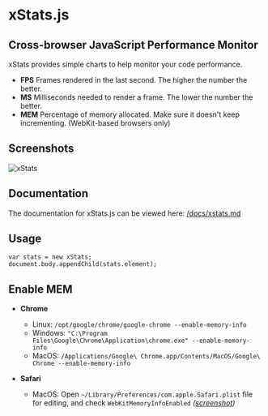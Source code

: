 # xStats.js
## Cross-browser JavaScript Performance Monitor

xStats provides simple charts to help monitor your code performance.

* **FPS** Frames rendered in the last second. The higher the number the better.
* **MS** Milliseconds needed to render a frame. The lower the number the better.
* **MEM** Percentage of memory allocated. Make sure it doesn't keep incrementing. (WebKit-based browsers only)

## Screenshots

![xStats](/jdalton/xstats.js/raw/master/xstats.png)

## Documentation

The documentation for xStats.js can be viewed here: [/docs/xstats.md](/jdalton/xstats.js/blob/master/docs/xstats.md#readme)

## Usage

    var stats = new xStats;
    document.body.appendChild(stats.element);

## Enable MEM

* **Chrome**
  * Linux: `/opt/google/chrome/google-chrome --enable-memory-info`
  * Windows: `"C:\Program Files\Google\Chrome\Application\chrome.exe" --enable-memory-info`
  * MacOS: `/Applications/Google\ Chrome.app/Contents/MacOS/Google\ Chrome --enable-memory-info`

* **Safari**
  * MacOS: Open `~/Library/Preferences/com.apple.Safari.plist` file for editing, and 
    check `WebKitMemoryInfoEnabled` *([screenshot](http://mrdoob.github.com/stats.js/assets/safari_enablemem.png))*
